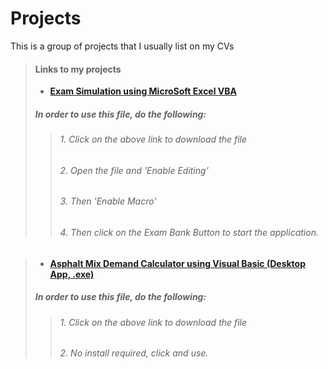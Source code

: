 # Projects
This is a group of projects that I usually list on my CVs


> #### Links to my projects
> - **[Exam Simulation using MicroSoft Excel VBA](https://drive.google.com/file/d/1-AJ55rlLztVs65SNAqcLCw_jnkT-9C1K/view?usp=sharing)**
> ##### In order to use this file, do the following:
> > ###### 1. Click on the above link to download the file
> > ###### 2. Open the file and 'Enable Editing'
> >###### 3. Then 'Enable Macro'
> >###### 4. Then click on the Exam Bank Button to start the application.

> #### 
> - **[Asphalt Mix Demand Calculator using Visual Basic (Desktop App, .exe)](https://drive.google.com/file/d/1-OwSF6pr06fE2KBB5rGyx0BXebq04puW/view?usp=sharing)**
> ##### In order to use this file, do the following:
> > ###### 1. Click on the above link to download the file
> > ###### 2. No install required, click and use.

<!-- 
> - **[ReactJS Apps](#)**
> - **[ReactNative Apps](https://google.com)**
> - **[Python](https://google.com)**
> - **[Data Analytics & Visualizations](https://google.com)**
> - **[MicroSoft Excel VBA](https://google.com)** -->


<!-- **[Exam Simulation using MicroSoft Excel VBA](https://drive.google.com/file/d/1-AJ55rlLztVs65SNAqcLCw_jnkT-9C1K/view?usp=sharing)** -->













